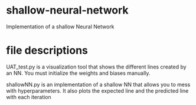 # shallow-neural-network
Implementation of a shallow Neural Network

# file descriptions
UAT_test.py is a visualization tool that shows the different lines created by an NN. You must initialize the weights and biases manually. 

shallowNN.py is an implementation of a shallow NN that allows you to mess with hyperparameters. It also plots the expected line and the predicted line with each iteration
